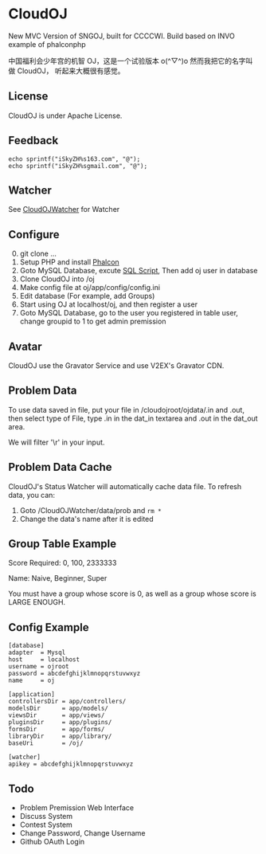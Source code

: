 # CloudOJ
New MVC Version of SNGOJ, built for CCCCWI.
Build based on INVO example of phalconphp

中国福利会少年宫的机智 OJ，这是一个试验版本 o(^▽^)o
然而我把它的名字叫做 CloudOJ， 听起来大概很有感觉。

## License

CloudOJ is under Apache License.

## Feedback

    echo sprintf("iSkyZH%s163.com", "@");
    echo sprintf("iSkyZH%sgmail.com", "@");

## Watcher

See [CloudOJWatcher](https://github.com/SkyZH/CloudOJWatcher) for Watcher

## Configure

0. git clone ...
1. Setup PHP and install [Phalcon](https://phalconphp.com)
2. Goto MySQL Database, excute [SQL Script](https://github.com/SkyZH/CloudOJ/blob/master/sql/cmd.sql), Then add oj user in database
3. Clone CloudOJ into <apache htdocs>/oj
4. Make config file at oj/app/config/config.ini
5. Edit database (For example, add Groups)
6. Start using OJ at localhost/oj, and then register a user
7. Goto MySQL Database, go to the user you registered in table user, change groupid to 1 to get admin premission


## Avatar

CloudOJ use the Gravator Service and use V2EX's Gravator CDN.

## Problem Data

To use data saved in file, put your file in /cloudojroot/ojdata/<file>.in and <file>.out,
then select type of File, type <file>.in in the dat_in textarea and <file>.out in the dat_out area.

We will filter '\r' in your input.

## Problem Data Cache
CloudOJ's Status Watcher will automatically cache data file. To refresh data, you can:
1. Goto /CloudOJWatcher/data/prob and `rm *`
2. Change the data's name after it is edited

## Group Table Example

Score Required: 0, 100, 2333333

Name: Naive, Beginner, Super

You must have a group whose score is 0, as well as a group whose score is LARGE ENOUGH.

## Config Example

    [database]
    adapter  = Mysql
    host     = localhost
    username = ojroot
    password = abcdefghijklmnopqrstuvwxyz
    name     = oj

    [application]
    controllersDir = app/controllers/
    modelsDir      = app/models/
    viewsDir       = app/views/
    pluginsDir     = app/plugins/
    formsDir       = app/forms/
    libraryDir     = app/library/
    baseUri        = /oj/

    [watcher]
    apikey = abcdefghijklmnopqrstuvwxyz


## Todo

* Problem Premission Web Interface
* Discuss System
* Contest System
* Change Password, Change Username
* Github OAuth Login
